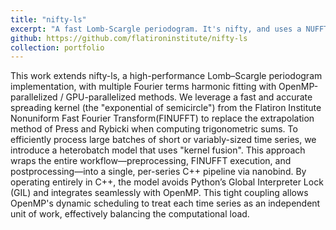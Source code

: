 ```yaml
---
title: "nifty-ls"
excerpt: "A fast Lomb-Scargle periodogram. It's nifty, and uses a NUFFT!.<br/><img src='/images/Flatiron.jpeg'>"
github: https://github.com/flatironinstitute/nifty-ls
collection: portfolio
---
```


This work extends nifty-ls, a high-performance Lomb–Scargle periodogram implementation, with multiple Fourier terms harmonic fitting with OpenMP-parallelized / GPU-parallelized methods. We leverage a fast and accurate spreading kernel (the "exponential of semicircle") from the Flatiron Institute Nonuniform Fast Fourier Transform(FINUFFT) to replace the extrapolation method of Press and Rybicki when computing trigonometric sums. To efficiently process large batches of short or variably-sized time series, we introduce a heterobatch model that uses "kernel fusion". This approach wraps the entire workflow—preprocessing, FINUFFT execution, and postprocessing—into a single, per-series C++ pipeline via nanobind. By operating entirely in C++, the model avoids Python’s Global Interpreter Lock (GIL) and integrates seamlessly with OpenMP. This tight coupling allows OpenMP's dynamic scheduling to treat each time series as an independent unit of work, effectively balancing the computational load.